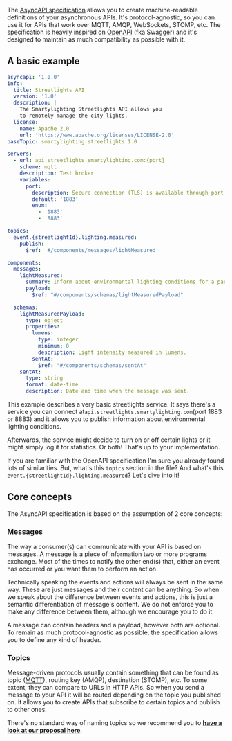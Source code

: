 The [AsyncAPI specification](https://github.com/asyncapi/asyncapi) allows you to create machine-readable definitions of your asynchronous APIs. It's protocol-agnostic, so you can use it for APIs that work over MQTT, AMQP, WebSockets, STOMP, etc. The specification is heavily inspired on [OpenAPI](https://github.com/OAI/OpenAPI-Specification) \(fka Swagger\) and it's designed to maintain as much compatibility as possible with it.

## 

## A basic example

```yaml
asyncapi: '1.0.0'
info:
  title: Streetlights API
  version: '1.0'
  description: |
    The Smartylighting Streetlights API allows you
    to remotely manage the city lights.
  license:
    name: Apache 2.0
    url: 'https://www.apache.org/licenses/LICENSE-2.0'
baseTopic: smartylighting.streetlights.1.0

servers:
  - url: api.streetlights.smartylighting.com:{port}
    scheme: mqtt
    description: Test broker
    variables:
      port:
        description: Secure connection (TLS) is available through port 8883.
        default: '1883'
        enum:
          - '1883'
          - '8883'

topics:
  event.{streetlightId}.lighting.measured:
    publish:
      $ref: '#/components/messages/lightMeasured'

components:
  messages:
    lightMeasured:
      summary: Inform about environmental lighting conditions for a particular streetlight.
      payload:
        $ref: "#/components/schemas/lightMeasuredPayload"

  schemas:
    lightMeasuredPayload:
      type: object
      properties:
        lumens:
          type: integer
          minimum: 0
          description: Light intensity measured in lumens.
        sentAt:
          $ref: "#/components/schemas/sentAt"
    sentAt:
      type: string
      format: date-time
      description: Date and time when the message was sent.
```

This example describes a very basic streetlights service. It says there's a service you can connect at`api.streetlights.smartylighting.com`\(port 1883 or 8883\) and it allows you to publish information about environmental lighting conditions.

Afterwards, the service might decide to turn on or off certain lights or it might simply log it for statistics. Or both! That's up to your implementation.

If you are familiar with the OpenAPI specification I'm sure you already found lots of similarities. But, what's this `topics` section in the file? And what's this `event.{streetlightId}.lighting.measured`? Let's dive into it!

## Core concepts

The AsyncAPI specification is based on the assumption of 2 core concepts:

### Messages

The way a consumer\(s\) can communicate with your API is based on messages. A message is a piece of information two or more programs exchange. Most of the times to notify the other end\(s\) that, either an event has occurred or you want them to perform an action.

Technically speaking the events and actions will always be sent in the same way. These are just messages and their content can be anything. So when we speak about the difference between events and actions, this is just a semantic differentiation of message's content. We do not enforce you to make any difference between them, although we encourage you to do it.

A message can contain headers and a payload, however both are optional. To remain as much protocol-agnostic as possible, the specification allows you to define any kind of header.

### Topics

Message-driven protocols usually contain something that can be found as topic \([MQTT](http://www.hivemq.com/blog/mqtt-essentials-part-5-mqtt-topics-best-practices)\), routing key \(AMQP\), destination \(STOMP\), etc. To some extent, they can compare to URLs in HTTP APIs. So when you send a message to your API it will be routed depending on the topic you published on. It allows you to create APIs that subscribe to certain topics and publish to other ones.

There's no standard way of naming topics so we recommend you to [**have a look at our proposal here**](https://github.com/asyncapi/topic-definition).

